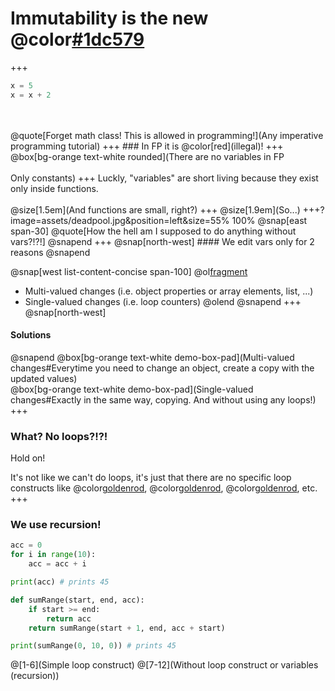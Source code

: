 # Immutability is the new @color[#1dc579](black)
+++
```python
x = 5
x = x + 2
```
<br>
<br>
@quote[Forget math class! This is allowed in programming!](Any imperative programming tutorial)
+++
### In FP it is @color[red](illegal)!
+++
@box[bg-orange text-white rounded](There are no variables in FP<br><br> Only constants)
+++
Luckly, "variables" are short living because they exist only inside functions.
<br><br>
@size[1.5em](And functions are small, right?)
+++
@size[1.9em](So...)
+++?image=assets/deadpool.jpg&position=left&size=55% 100%
@snap[east span-30]
@quote[How the hell am I supposed to do anything without vars?!?!]
@snapend
+++
@snap[north-west]
#### We edit vars only for 2 reasons
@snapend

@snap[west list-content-concise span-100]
@ol[fragment](false)
- Multi-valued changes (i.e. object properties or array elements, list, ...)
- Single-valued changes (i.e. loop counters)
@olend
@snapend
+++
@snap[north-west]
#### Solutions
@snapend
@box[bg-orange text-white demo-box-pad](Multi-valued changes#Everytime you need to change an object, create a copy with the updated values)
<br>
@box[bg-orange text-white demo-box-pad](Single-valued changes#Exactly in the same way, copying. And without using any loops!)
+++
### What? No loops?!?!

Hold on!

It's not like we can't do loops, it's just that there are no specific loop constructs like @color[goldenrod](**for**), @color[goldenrod](**while**), @color[goldenrod](**do**), etc.
+++
### We use recursion!
```python
acc = 0
for i in range(10):
    acc = acc + i

print(acc) # prints 45

def sumRange(start, end, acc):
    if start >= end:
        return acc
    return sumRange(start + 1, end, acc + start)

print(sumRange(0, 10, 0)) # prints 45
```
@[1-6](Simple loop construct)
@[7-12](Without loop construct or variables (recursion))
